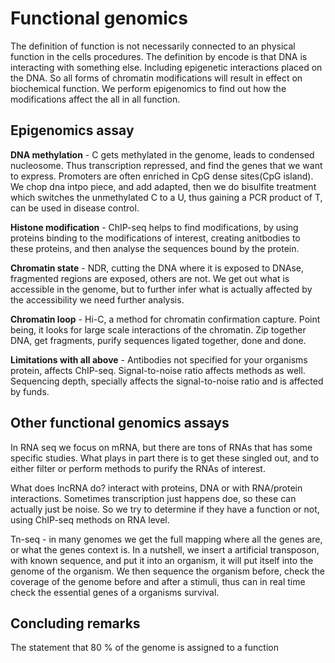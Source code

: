# Functional genomics
The definition of function is not necessarily connected to an physical function in the cells procedures. The definition by encode is that DNA is interacting with something else. Including epigenetic interactions placed on the DNA. So all forms of chromatin modifications will result in effect on biochemical function. We perform epigenomics to find out how the modifications affect the all in all function. 

## Epigenomics assay

__DNA methylation__ - C gets methylated in the genome, leads to condensed nucleosome. Thus transcription repressed, and find the genes that we want to express. Promoters are often enriched in CpG dense sites(CpG island). We chop dna intpo piece, and add adapted, then we do bisulfite treatment which switches the unmethylated C to a U, thus gaining a PCR product of T, can be used in disease control.

__Histone modification__ - ChIP-seq helps to find modifications, by using proteins binding to the modifications of interest, creating anitbodies to these proteins, and then analyse the sequences bound by the protein. 

__Chromatin state__ - NDR, cutting the DNA where it is exposed to DNAse, fragmented regions are exposed, others are not. We get out what is accessible in the genome, but to further infer what is actually affected by the accessibility we need further analysis.

__Chromatin loop__ - Hi-C, a method for chromatin confirmation capture. Point being, it looks for large scale interactions of the chromatin. Zip together DNA, get fragments, purify sequences ligated together, done and done. 

__Limitations with all above__ - Antibodies not specified for your organisms protein, affects ChIP-seq. Signal-to-noise ratio affects methods as well. Sequencing depth, specially affects the signal-to-noise ratio and is affected by funds. 

## Other functional genomics assays
In RNA seq we focus on mRNA, but there are tons of RNAs that has some specific studies. What plays in part there is to get these singled out, and to either filter or perform methods to purify the RNAs of interest. 

What does lncRNA do? interact with proteins, DNA or with RNA/protein interactions. Sometimes transcription just happens doe, so these can actually just be noise. So we try to determine if they have a function or not, using ChIP-seq methods on RNA level. 

Tn-seq - in many genomes we get the full mapping where all the genes are, or what the genes context is. In a nutshell, we insert a artificial transposon, with known sequence, and put it into an organism, it will put itself into the genome of the organism. We then sequence the organism before, check the coverage of the genome before and after a stimuli, thus can in real time check the essential genes of a organisms survival. 

## Concluding remarks
The statement that 80 % of the genome is assigned to a function  
